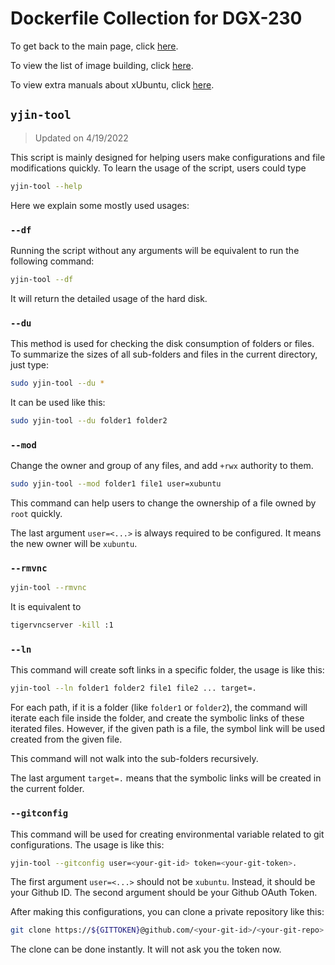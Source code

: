 # Dockerfile Collection for DGX-230

To get back to the main page, click [here](../index).

To view the list of image building, click [here](../dockerlist).

To view extra manuals about xUbuntu, click [here](../manual-xubuntu).

## `yjin-tool`

> Updated on 4/19/2022

This script is mainly designed for helping users make configurations and file modifications quickly. To learn the usage of the script, users could type

```bash
yjin-tool --help
```

Here we explain some mostly used usages:

### `--df`

Running the script without any arguments will be equivalent to run the following command:

```bash
yjin-tool --df
```

It will return the detailed usage of the hard disk.

### `--du`

This method is used for checking the disk consumption of folders or files. To summarize the sizes of all sub-folders and files in the current directory, just type:

```bash
sudo yjin-tool --du *
```

It can be used like this:

```bash
sudo yjin-tool --du folder1 folder2
```

### `--mod`

Change the owner and group of any files, and add `+rwx` authority to them.

```bash
sudo yjin-tool --mod folder1 file1 user=xubuntu
```

This command can help users to change the ownership of a file owned by `root` quickly.

The last argument `user=<...>` is always required to be configured. It means the new owner will be `xubuntu`.

### `--rmvnc`

```bash
yjin-tool --rmvnc
```

It is equivalent to

```bash
tigervncserver -kill :1
```

### `--ln`

This command will create soft links in a specific folder, the usage is like this:

```bash
yjin-tool --ln folder1 folder2 file1 file2 ... target=.
```

For each path, if it is a folder (like `folder1` or `folder2`), the command will iterate each file inside the folder, and create the symbolic links of these iterated files. However, if the given path is a file, the symbol link will be used created from the given file.

This command will not walk into the sub-folders recursively.

The last argument `target=.` means that the symbolic links will be created in the current folder.

### `--gitconfig`

This command will be used for creating environmental variable related to git configurations. The usage is like this:

```bash
yjin-tool --gitconfig user=<your-git-id> token=<your-git-token>.
```

The first argument `user=<...>` should not be `xubuntu`. Instead, it should be your Github ID. The second argument should be your Github OAuth Token.

After making this configurations, you can clone a private repository like this:

```bash
git clone https://${GITTOKEN}@github.com/<your-git-id>/<your-git-repo>.git <folder-name>
```

The clone can be done instantly. It will not ask you the token now.

